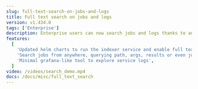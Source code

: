 ```yaml
---
slug: full-text-search-on-jobs-and-logs
title: Full text search on jobs and logs
version: v1.434.0
tags: ['Enterprise']
description: Enterprise users can now search jobs and logs thanks to an indexer service powered by the rust search engine Tantivy
features:
  [
    'Updated helm charts to run the indexer service and enable full text search',
    'Search jobs from anywhere, querying path, args, results or even job logs',
    'Minimal grafana-like tool to explore service logs',
  ]
video: /videos/search_demo.mp4
docs: /docs/misc/full_text_search
---
```

